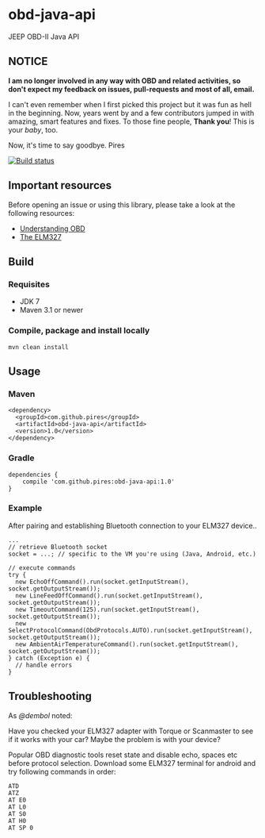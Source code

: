 obd-java-api
============

JEEP OBD-II Java API

## NOTICE

**I am no longer involved in any way with OBD and related activities, so don't expect my feedback on issues, pull-requests and most of all, email.**

I can't even remember when I first picked this project but it was fun as hell in the beginning. Now, years went by and a few contributors jumped in with amazing, smart features and fixes. To those fine people, **Thank you**! This is your _baby_, too.

Now, it's time to say goodbye.
Pires

[![Build status](https://circleci.com/gh/pires/obd-java-api.svg?style=svg)](https://circleci.com/gh/pires/obd-java-api)

## Important resources

Before opening an issue or using this library, please take a look at the following resources:

* [Understanding OBD](https://www.elmelectronics.com/help/obd/tips/#UnderstandingOBD)
* [The ELM327](https://www.elmelectronics.com/help/obd/tips/#327_Commands)

## Build ##

### Requisites ###

* JDK 7
* Maven 3.1 or newer

### Compile, package and install locally ###

```
mvn clean install
```

## Usage ##

### Maven ###
```
<dependency>
  <groupId>com.github.pires</groupId>
  <artifactId>obd-java-api</artifactId>
  <version>1.0</version>
</dependency>
```

### Gradle ###
```
dependencies {
    compile 'com.github.pires:obd-java-api:1.0'
}
```

### Example ###

After pairing and establishing Bluetooth connection to your ELM327 device..
```
...
// retrieve Bluetooth socket
socket = ...; // specific to the VM you're using (Java, Android, etc.)

// execute commands
try {
  new EchoOffCommand().run(socket.getInputStream(), socket.getOutputStream());
  new LineFeedOffCommand().run(socket.getInputStream(), socket.getOutputStream());
  new TimeoutCommand(125).run(socket.getInputStream(), socket.getOutputStream());
  new SelectProtocolCommand(ObdProtocols.AUTO).run(socket.getInputStream(), socket.getOutputStream());
  new AmbientAirTemperatureCommand().run(socket.getInputStream(), socket.getOutputStream());
} catch (Exception e) {
  // handle errors
}
```

## Troubleshooting ##

As *@dembol* noted:

Have you checked your ELM327 adapter with Torque or Scanmaster to see if it works with your car? Maybe the problem is with your device?

Popular OBD diagnostic tools reset state and disable echo, spaces etc before protocol selection. Download some ELM327 terminal for android and try following commands in order:
```
ATD
ATZ
AT E0
AT L0
AT S0
AT H0
AT SP 0
```
